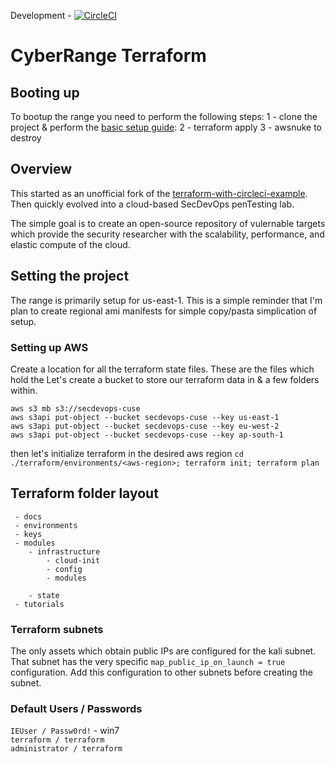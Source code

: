 Development - [![CircleCI](https://circleci.com/gh/cappetta/cyberRange/tree/development.svg?style=svg)](https://circleci.com/gh/cappetta/cyberRange/tree/development)  

<!--Stage - [![CircleCI](https://circleci.com/gh/cappetta/cyberRange/tree/stage.svg?style=svg)](https://circleci.com/gh/cappetta/cyberRange/tree/stage)-->

<!--Master - [![CircleCI](https://circleci.com/gh/cappetta/cyberRange/tree/master.svg?style=svg)](https://circleci.com/gh/cappetta/cyberRange/tree/master)-->


# CyberRange Terraform 

## Booting up
To bootup the range you need to perform the following steps:
1 - clone the project & perform the [basic setup guide]():
2 - terraform apply
3 - awsnuke to destroy


##  Overview 
This started as an unofficial fork of the [terraform-with-circleci-example](https://github.com/fedekau/terraform-with-circleci-example).  Then quickly evolved into a cloud-based SecDevOps penTesting lab.

The simple goal is to create an open-source repository of vulernable targets which 
provide the security researcher with the scalability, performance, and 
elastic compute of the cloud.


## Setting the project
The range is primarily setup for us-east-1.  This is a simple reminder that I'm plan to 
create regional ami manifests for simple copy/pasta simplication of setup. 

### Setting up AWS

Create a location for all the terraform state files.  These are the files which
hold the 
Let's create a bucket to store our terraform data in & a few folders within.

```
aws s3 mb s3://secdevops-cuse
aws s3api put-object --bucket secdevops-cuse --key us-east-1
aws s3api put-object --bucket secdevops-cuse --key eu-west-2
aws s3api put-object --bucket secdevops-cuse --key ap-south-1
```

then let's initialize terraform in the desired aws region 
`cd ./terraform/environments/<aws-region>; terraform init; terraform plan`



## Terraform folder layout
```
 - docs
 - environments
 - keys
 - modules
    - infrastructure
        - cloud-init
        - config
        - modules
        
    - state
 - tutorials            
```

### Terraform subnets

The only assets which obtain public IPs are configured for the kali subnet.  That subnet has the very 
specific `map_public_ip_on_launch = true` configuration.  Add this configuration to other subnets before
creating the subnet.
  
### Default Users / Passwords
`IEUser / Passw0rd!` - win7
<br/>
`terraform / terraform`
<br/>
`administrator / terraform`